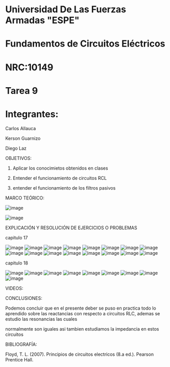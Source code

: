 # Universidad De Las Fuerzas Armadas "ESPE"

# Fundamentos de Circuitos Eléctricos 
# NRC:10149
# Tarea 9

 # Integrantes:
 
 Carlos Allauca
 
 Kerson Guarnizo
 
 Diego Laz

OBJETIVOS:

1. Aplicar los conocimietos obtenidos en clases

2. Entender el funcionamiento de circuitos RCL

3. entender el funcionamiento de los filtros pasivos

MARCO TEÓRICO:

![image](https://user-images.githubusercontent.com/93835463/156297693-7117d90d-1d6c-4376-9d35-6e015f0056b7.png)

![image](https://user-images.githubusercontent.com/93835463/156310839-a150b68a-95ff-4a7d-b990-1e0aeb524fb1.png)


EXPLICACIÓN Y RESOLUCIÓN DE EJERCICIOS O PROBLEMAS

capitulo 17

![image](https://user-images.githubusercontent.com/93835463/156316505-47b02326-c46d-4747-b84c-a788f45bd0db.png)
![image](https://user-images.githubusercontent.com/93835463/156316522-e77feb61-a970-4117-9ad9-6d3c5abf503e.png)
![image](https://user-images.githubusercontent.com/93835463/156316531-a3c0ac36-7acc-49d7-9610-0091bb89623e.png)
![image](https://user-images.githubusercontent.com/93835463/156316543-886efe7a-a7a0-487b-bc7e-720ea38502ae.png)
![image](https://user-images.githubusercontent.com/93835463/156316565-d78cbeb2-2aae-47fc-a19a-01095ebfe876.png)
![image](https://user-images.githubusercontent.com/93835463/156316582-677ee051-8ade-4e72-aa71-c82b1670b949.png)
![image](https://user-images.githubusercontent.com/93835463/156316598-3795329b-9100-4993-8ecd-ea21884bea00.png)
![image](https://user-images.githubusercontent.com/93835463/156316612-6368f2cb-8671-421e-9eda-6a6723bfb5cd.png)
![image](https://user-images.githubusercontent.com/93835463/156316638-2a06dddf-1ec9-41e1-88d6-82427540835b.png)
![image](https://user-images.githubusercontent.com/93835463/156316668-b2128e36-992c-413c-b7ee-9ccd4ec006df.png)
![image](https://user-images.githubusercontent.com/93835463/156316690-8299740f-7086-401a-b3cf-0687a1aa6678.png)
![image](https://user-images.githubusercontent.com/93835463/156316705-9d33fb56-6972-422d-bdfe-35356d5802c0.png)
![image](https://user-images.githubusercontent.com/93835463/156316721-173f1a1b-b794-4c16-945c-7c87c652ea97.png)
![image](https://user-images.githubusercontent.com/93835463/156316732-91c93f93-1354-4358-a16a-c43ce55fa6e3.png)
![image](https://user-images.githubusercontent.com/93835463/156316749-ca3707be-42bb-4dd3-a0a8-2d401ed6cfef.png)
![image](https://user-images.githubusercontent.com/93835463/156316764-11f7f944-23ed-465c-977a-84f87142e024.png)


capitulo 18

![image](https://user-images.githubusercontent.com/93835463/156314469-6997a3d7-ec7b-4d2e-b25d-791c49b5e315.png)
![image](https://user-images.githubusercontent.com/93835463/156314474-ca48eac8-fcad-4bad-ba22-f35e9ff7ccba.png)
![image](https://user-images.githubusercontent.com/93835463/156314490-511caf7b-dbf4-43f2-818c-1a4895e217a6.png)
![image](https://user-images.githubusercontent.com/93835463/156314503-2c32c3b6-96b1-4fbf-9dcf-595bd7a36626.png)
![image](https://user-images.githubusercontent.com/93835463/156314518-ce88da7f-d7c8-46f3-8129-f9579c609b0b.png)
![image](https://user-images.githubusercontent.com/93835463/156314521-0ca90f7a-37e4-41a3-8f27-f04c85347533.png)
![image](https://user-images.githubusercontent.com/93835463/156314534-aa649a4a-5e51-437b-9835-3113d2d9e015.png)
![image](https://user-images.githubusercontent.com/93835463/156314552-4f476296-42b5-41c2-a83d-558956ec31f5.png)
![image](https://user-images.githubusercontent.com/93835463/156314571-d2424f82-54f2-4574-92a0-94a136cc627d.png)

VIDEOS:

CONCLUSIONES:

Podemos concluir que en el presente deber se puso en practica todo lo aprendido sobre las reactancias con respecto a circuitos RLC, ademas se estudio las resonancias las cuales

normalmente son iguales asi tambien estudiamos la impedancia en estos circuitos

BIBLIOGRAFÍA:

Floyd, T. L. (2007). Principios de circuitos electricos (8.a ed.). Pearson Prentice Hall.
